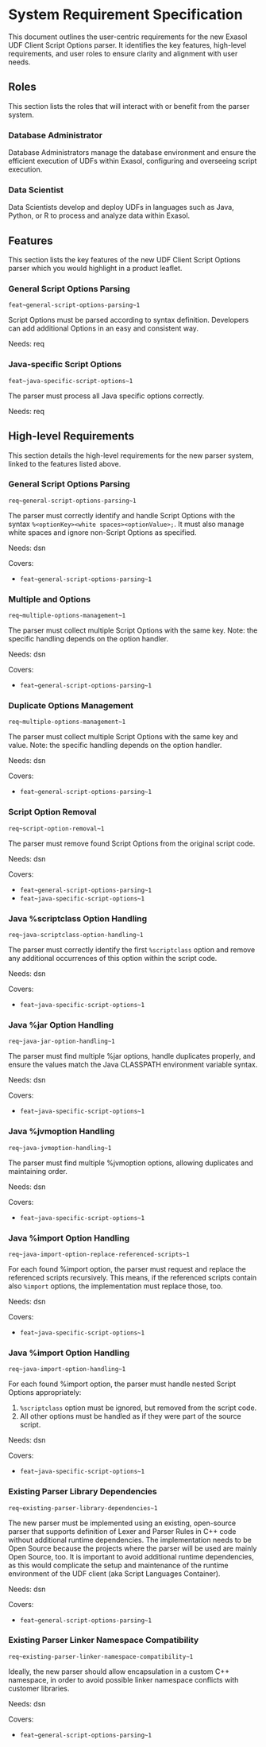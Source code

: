 # System Requirement Specification

This document outlines the user-centric requirements for the new Exasol UDF Client Script Options parser. It identifies the key features, high-level requirements, and user roles to ensure clarity and alignment with user needs.

## Roles

This section lists the roles that will interact with or benefit from the parser system.

### Database Administrator
Database Administrators manage the database environment and ensure the efficient execution of UDFs within Exasol, configuring and overseeing script execution.

### Data Scientist
Data Scientists develop and deploy UDFs in languages such as Java, Python, or R to process and analyze data within Exasol.

## Features

This section lists the key features of the new UDF Client Script Options parser which you would highlight in a product leaflet.

### General Script Options Parsing
`feat~general-script-options-parsing~1`

Script Options must be parsed according to syntax definition.
Developers can add additional Options in an easy and consistent way.

Needs: req

### Java-specific Script Options
`feat~java-specific-script-options~1`

The parser must process all Java specific options correctly.

Needs: req

## High-level Requirements

This section details the high-level requirements for the new parser system, linked to the features listed above.

### General Script Options Parsing
`req~general-script-options-parsing~1`

The parser must correctly identify and handle Script Options with the syntax `%<optionKey><white spaces><optionValue>;`. It must also manage white spaces and ignore non-Script Options as specified.

Needs: dsn

Covers:
- `feat~general-script-options-parsing~1`

### Multiple and Options
`req~multiple-options-management~1`

The parser must collect multiple Script Options with the same key. Note: the specific handling depends on the option handler.

Needs: dsn

Covers:
- `feat~general-script-options-parsing~1`

### Duplicate Options Management
`req~multiple-options-management~1`

The parser must collect multiple Script Options with the same key and value. Note: the specific handling depends on the option handler.

Needs: dsn

Covers:
- `feat~general-script-options-parsing~1`

### Script Option Removal
`req~script-option-removal~1`

The parser must remove found Script Options from the original script code.

Needs: dsn

Covers:
- `feat~general-script-options-parsing~1`
- `feat~java-specific-script-options~1`

### Java %scriptclass Option Handling
`req~java-scriptclass-option-handling~1`

The parser must correctly identify the first `%scriptclass` option and remove any additional occurrences of this option within the script code.

Needs: dsn

Covers:
- `feat~java-specific-script-options~1`

### Java %jar Option Handling
`req~java-jar-option-handling~1`

The parser must find multiple %jar options, handle duplicates properly, and ensure the values match the Java CLASSPATH environment variable syntax.

Needs: dsn

Covers:
- `feat~java-specific-script-options~1`

### Java %jvmoption Handling
`req~java-jvmoption-handling~1`

The parser must find multiple %jvmoption options, allowing duplicates and maintaining order.

Needs: dsn

Covers:
- `feat~java-specific-script-options~1`

### Java %import Option Handling
`req~java-import-option-replace-referenced-scripts~1`

For each found %import option, the parser must request and replace the referenced scripts recursively. This means,
if the referenced scripts contain also `%import` options, the implementation must replace those, too.

Needs: dsn

Covers:
- `feat~java-specific-script-options~1`

### Java %import Option Handling
`req~java-import-option-handling~1`

For each found %import option, the parser must handle nested Script Options appropriately:
1. `%scriptclass` option must be ignored, but removed from the script code.
2. All other options must be handled as if they were part of the source script.

Needs: dsn

Covers:
- `feat~java-specific-script-options~1`

### Existing Parser Library Dependencies
`req~existing-parser-library-dependencies~1`

The new parser must be implemented using an existing, open-source parser that supports definition of Lexer and Parser Rules in C++ code without additional runtime dependencies.
The implementation needs to be Open Source because the projects where the parser will be used are mainly Open Source, too. 
It is important to avoid additional runtime dependencies, as this would complicate the setup and maintenance of the runtime environment of the UDF client (aka Script Languages Container).


Needs: dsn

Covers:
- `feat~general-script-options-parsing~1`

### Existing Parser Linker Namespace Compatibility
`req~existing-parser-linker-namespace-compatibility~1`

Ideally, the new parser should allow encapsulation in a custom C++ namespace, in order to avoid possible linker namespace conflicts with customer libraries.

Needs: dsn

Covers:
- `feat~general-script-options-parsing~1`

